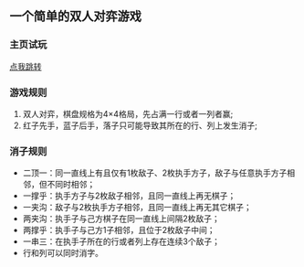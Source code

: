 ## 一个简单的双人对弈游戏 
### 主页试玩
[点我跳转](https://hrwangcn.github.io/dkone/dkone.html)
### 游戏规则
1. 双人对弈，棋盘规格为4×4格局，先占满一行或者一列者赢;
2. 红子先手，蓝子后手，落子只可能导致其所在的行、列上发生消子;
### 消子规则 
+ 二顶一：同一直线上有且仅有1枚敌子、2枚执手方子，敌子与任意执手方子相邻，但不同时相邻；
+ 一撑乎：执手方子与2枚敌子相邻，且同一直线上再无棋子；
+ 一夹沟：敌子与2枚执手方子相邻，且同一直线上再无其它棋子；
+ 两夹沟：执手子与己方棋子在同一直线上间隔2枚敌子；
+ 两撑乎：执手子与己方1子相邻，且位于2枚敌子中间；
+ 一串三：在执手子所在的行或者列上存在连续3个敌子；
+ 行和列可以同时消字。
